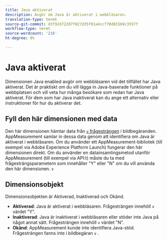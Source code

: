 ```yaml
---
title: Java aktiverat
description: Avgör om Java är aktiverat i webbläsaren.
translation-type: tm+mt
source-git-commit: d3f92d72207f027d35f81a4ccf70d01569c3557f
workflow-type: tm+mt
source-wordcount: '216'
ht-degree: 0%

---
```



# Java aktiverat

Dimensionen Java enabled avgör om webbläsaren vid det tillfället har Java aktiverat. Det är praktiskt om du vill lägga in Java-baserade funktioner på webbplatsen och vill veta hur många besökare som redan har Java aktiverat. För dem som har Java inaktiverat kan du ange ett alternativ eller instruktioner för hur du aktiverar det.

## Fyll den här dimensionen med data

Den här dimensionen hämtar data från [`v` frågesträngen](/help/implement/validate/query-parameters.md) i bildbegäranden. AppMeasurement samlar in dessa data genom att identifiera om Java är aktiverat i webbläsaren. Om du använder ett AppMeasurement-bibliotek (till exempel via Adobe Experience Platform Launch) fungerar den här dimensionen direkt. Om du använder en datainsamlingsmetod utanför AppMeasurement (till exempel via API:t) måste du ta med frågesträngsparametern som innehåller &quot;Y&quot; eller &quot;N&quot; om du vill använda den här dimensionen. `v`

## Dimensionsobjekt

Dimensionsobjekten är Aktiverad, Inaktiverad och Okänd.

* **Aktiverad**: Java är aktiverat i webbläsaren. Frågesträngen innehöll `v` värdet &quot;Y&quot;.
* **Inaktiverad**: Java är inaktiverat i webbläsaren eller stöder inte Java på något annat sätt. Frågesträngen innehöll `v` värdet &quot;N&quot;.
* **Okänd**: AppMeasurement kunde inte identifiera Java-stöd. Frågesträngen fanns inte i bildbegäran `v` .
